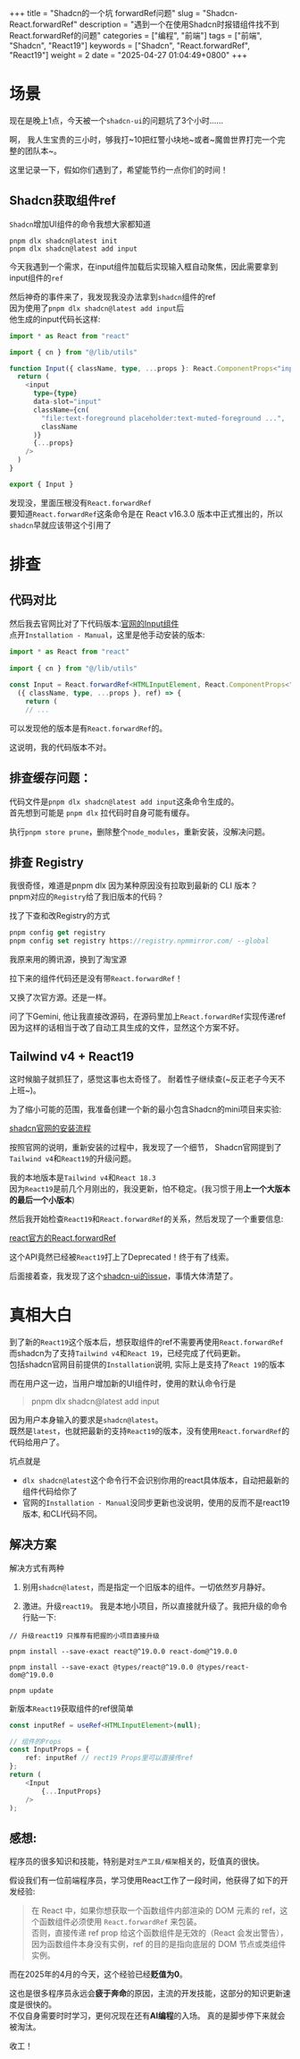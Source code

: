 +++
title = "Shadcn的一个坑 forwardRef问题"
slug = "Shadcn-React.forwardRef"
description = "遇到一个在使用Shadcn时报错组件找不到React.forwardRef的问题"
categories = ["编程", "前端"]
tags = ["前端", "Shadcn", "React19"]
keywords = ["Shadcn", "React.forwardRef", "React19"]
weight = 2
date = "2025-04-27 01:04:49+0800"
+++


# 场景
现在是晚上1点，今天被一个`shadcn-ui`的问题坑了3个小时……

啊， 我人生宝贵的三小时，够我打~10把红警小块地~或者~魔兽世界打完一个完整的团队本~。 

这里记录一下，假如你们遇到了，希望能节约一点你们的时间！

## Shadcn获取组件ref


`Shadcn`增加UI组件的命令我想大家都知道

```
pnpm dlx shadcn@latest init
pnpm dlx shadcn@latest add input
```

今天我遇到一个需求，在input组件加载后实现输入框自动聚焦，因此需要拿到input组件的`ref`

然后神奇的事件来了，我发现我没办法拿到`shadcn`组件的ref  
因为使用了`pnpm dlx shadcn@latest add input`后  
他生成的input代码长这样:

```typescript
import * as React from "react"

import { cn } from "@/lib/utils"

function Input({ className, type, ...props }: React.ComponentProps<"input">) {
  return (
    <input
      type={type}
      data-slot="input"
      className={cn(
        "file:text-foreground placeholder:text-muted-foreground ...",
        className
      )}
      {...props}
    />
  )
}

export { Input }
```

发现没，里面压根没有`React.forwardRef`  
要知道`React.forwardRef`这条命令是在 React v16.3.0 版本中正式推出的，所以`shadcn`早就应该带这个引用了

# 排查

## 代码对比

然后我去官网比对了下代码版本:[官网的Input组件](https://ui.shadcn.com/docs/components/input)  
点开`Installation - Manual`，这里是他手动安装的版本:

```typescript
import * as React from "react"
 
import { cn } from "@/lib/utils"
 
const Input = React.forwardRef<HTMLInputElement, React.ComponentProps<"input">>(
  ({ className, type, ...props }, ref) => {
    return (
    // ...
```

可以发现他的版本是有`React.forwardRef`的。

这说明，我的代码版本不对。

## 排查缓存问题：

代码文件是`pnpm dlx shadcn@latest add input`这条命令生成的。  
首先想到可能是 `pnpm dlx` 拉代码时自身可能有缓存。

执行`pnpm store prune`，删除整个`node_modules`，重新安装，没解决问题。

## 排查 Registry

我很奇怪，难道是pnpm dlx 因为某种原因没有拉取到最新的 CLI 版本？  
pnpm对应的`Registry`给了我旧版本的代码？

找了下查和改Registry的方式  

```typescript
pnpm config get registry
pnpm config set registry https://registry.npmmirror.com/ --global
```

我原来用的腾讯源，换到了淘宝源

拉下来的组件代码还是没有带`React.forwardRef`！

又换了次官方源。还是一样。

问了下Gemini, 他让我直接改源码，在源码里加上`React.forwardRef`实现传递ref  
因为这样的话相当于改了自动工具生成的文件，显然这个方案不好。

## Tailwind v4 + React19


这时候脑子就抓狂了，感觉这事也太奇怪了。  耐着性子继续查(~反正老子今天不上班~)。

为了缩小可能的范围，我准备创建一个新的最小包含Shadcn的mini项目来实验:

[shadcn官网的安装流程](https://ui.shadcn.com/docs/installation/vite)

按照官网的说明，重新安装的过程中，我发现了一个细节， Shadcn官网提到了 `Tailwind v4`和`React19`的升级问题。

我的本地版本是`Tailwind v4`和`React 18.3`  
因为`React19`是前几个月刚出的，我没更新，怕不稳定。(我习惯于用**上一个大版本的最后一个小版本**)


然后我开始检查`React19`和`React.forwardRef`的关系，然后发现了一个重要信息:

[react官方的React.forwardRef](https://react.dev/reference/react/forwardRef)

这个API竟然已经被`React19`打上了Deprecated！终于有了线索。

后面接着查，我发现了这个[shadcn-ui的issue](https://github.com/shadcn-ui/ui/issues/6739)，事情大体清楚了。

# 真相大白

到了新的`React19`这个版本后，想获取组件的ref不需要再使用`React.forwardRef`  
而shadcn为了支持`Tailwind v4`和`React 19`，已经完成了代码更新。  
包括shadcn官网目前提供的`Installation`说明, 实际上是支持了`React 19`的版本

而在用户这一边，当用户增加新的UI组件时，使用的默认命令行是 
> pnpm dlx shadcn@latest add input


因为用户本身输入的要求是`shadcn@latest`。  
既然是`latest`，也就把最新的支持`React19`的版本，没有使用`React.forwardRef`的代码给用户了。

坑点就是 
- `dlx shadcn@latest`这个命令行不会识别你用的react具体版本，自动把最新的组件代码给你了
- 官网的`Installation - Manual`没同步更新也没说明，使用的反而不是react19版本, 和CLI代码不同。

## 解决方案 

解决方式有两种

1. 别用`shadcn@latest`，而是指定一个旧版本的组件。一切依然岁月静好。

2. 激进。升级`react19`。 我是本地小项目，所以直接就升级了。我把升级的命令行贴一下:


```
// 升级react19 只推荐有把握的小项目直接升级

pnpm install --save-exact react@^19.0.0 react-dom@^19.0.0

pnpm install --save-exact @types/react@^19.0.0 @types/react-dom@^19.0.0

pnpm update
```

新版本`React19`获取组件的ref很简单

```typescript
const inputRef = useRef<HTMLInputElement>(null);

// 组件的Props
const InputProps = {
    ref: inputRef // rect19 Props里可以直接传ref
};
return (
    <Input 
        {...InputProps}
    />
);
```

## 感想:

程序员的很多知识和技能，特别是对`生产工具/框架`相关的，贬值真的很快。

假设我们有一位前端程序员，学习使用React工作了一段时间，他获得了如下的开发经验:
> 在 React 中，如果你想获取一个函数组件内部渲染的 DOM 元素的 ref，这个函数组件必须使用 `React.forwardRef` 来包装。  
> 否则，直接传递 ref prop 给这个函数组件是无效的（React 会发出警告），因为函数组件本身没有实例，ref 的目的是指向底层的 DOM 节点或类组件实例。

而在2025年的4月的今天，这个经验已经**贬值为0**。

这也是很多程序员永远会**疲于奔命**的原因，主流的开发技能，这部分的知识更新速度是很快的。   
不仅自身需要时时学习，更何况现在还有**AI编程**的入场。 真的是脚步停下来就会被淘汰。

收工！





